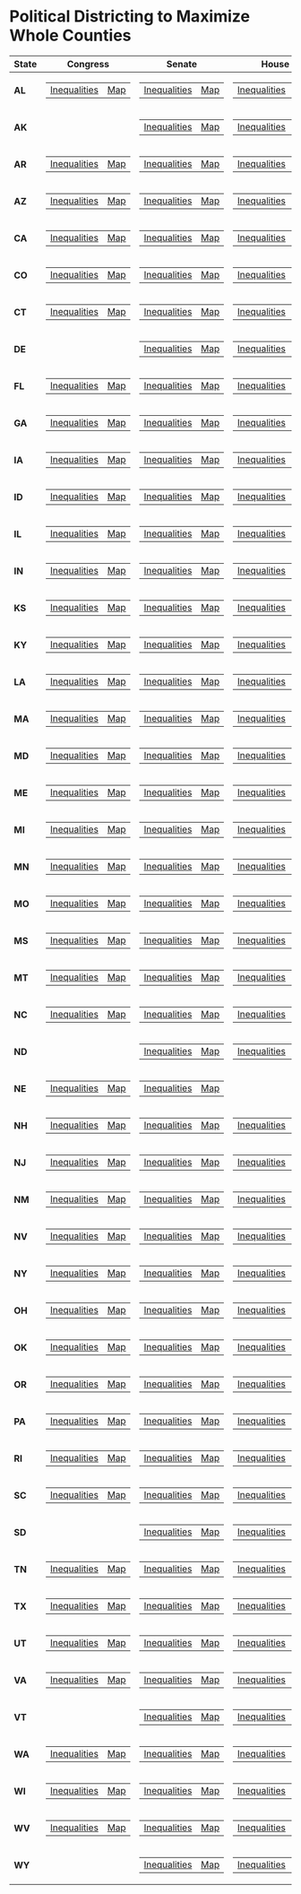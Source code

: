 # **Political Districting to Maximize Whole Counties**

| **State** | **Congress** | **Senate**|**House**|
|----------|----------|----------|----------|
| **AL** |<table><tr><td>[Inequalities](https://github.com/maralshahmizad/Political-Districting-to-Maximize-Whole-Counties/blob/main/src/png/AL_CD_inequalities.png)</td><td>[Map]()</td></tr></table> | <table><tr><td>[Inequalities](https://github.com/maralshahmizad/Political-Districting-to-Maximize-Whole-Counties/blob/main/src/png/AL_SS_inequalities.png)</td><td>[Map]()</td></tr></table>|<table><tr><td> [Inequalities](https://github.com/maralshahmizad/Political-Districting-to-Maximize-Whole-Counties/blob/main/src/png/AL_SH_inequalities.png)</td><td>[Map]()</td></tr></table>|
| **AK** || <table><tr><td>[Inequalities]()</td><td>[Map]()</td></tr></table>|<table><tr><td> [Inequalities]()</td><td>[Map]()</td></tr></table>|
| **AR**|<table><tr><td>[Inequalities]()</td><td>[Map]()</td></tr></table> | <table><tr><td>[Inequalities]()</td><td>[Map]()</td></tr></table>|<table><tr><td> [Inequalities]()</td><td>[Map]()</td></tr></table>|
| **AZ**|<table><tr><td>[Inequalities]()</td><td>[Map]()</td></tr></table> | <table><tr><td>[Inequalities]()</td><td>[Map]()</td></tr></table>|<table><tr><td> [Inequalities]()</td><td>[Map]()</td></tr></table>|
| **CA**|<table><tr><td>[Inequalities]()</td><td>[Map]()</td></tr></table> | <table><tr><td>[Inequalities]()</td><td>[Map]()</td></tr></table>|<table><tr><td> [Inequalities]()</td><td>[Map]()</td></tr></table>|
| **CO**|<table><tr><td>[Inequalities]()</td><td>[Map]()</td></tr></table> | <table><tr><td>[Inequalities]()</td><td>[Map]()</td></tr></table>|<table><tr><td> [Inequalities]()</td><td>[Map]()</td></tr></table>|
| **CT**|<table><tr><td>[Inequalities]()</td><td>[Map]()</td></tr></table> | <table><tr><td>[Inequalities]()</td><td>[Map]()</td></tr></table>|<table><tr><td> [Inequalities]()</td><td>[Map]()</td></tr></table>|
| **DE**| |<table><tr><td>[Inequalities]()</td><td>[Map]()</td></tr></table>|<table><tr><td>[Inequalities]()</td><td>[Map]()</td></tr></table>|
| **FL**|<table><tr><td>[Inequalities]()</td><td>[Map]()</td></tr></table> | <table><tr><td>[Inequalities]()</td><td>[Map]()</td></tr></table>|<table><tr><td> [Inequalities]()</td><td>[Map]()</td></tr></table>|
| **GA**|<table><tr><td>[Inequalities]()</td><td>[Map]()</td></tr></table> | <table><tr><td>[Inequalities]()</td><td>[Map]()</td></tr></table>|<table><tr><td> [Inequalities]()</td><td>[Map]()</td></tr></table>|
| **IA**|<table><tr><td>[Inequalities]()</td><td>[Map]()</td></tr></table> | <table><tr><td>[Inequalities]()</td><td>[Map]()</td></tr></table>|<table><tr><td> [Inequalities]()</td><td>[Map]()</td></tr></table>|
| **ID**|<table><tr><td>[Inequalities]()</td><td>[Map]()</td></tr></table> | <table><tr><td>[Inequalities]()</td><td>[Map]()</td></tr></table>|<table><tr><td> [Inequalities]()</td><td>[Map]()</td></tr></table>|
| **IL**|<table><tr><td>[Inequalities]()</td><td>[Map]()</td></tr></table> | <table><tr><td>[Inequalities]()</td><td>[Map]()</td></tr></table>|<table><tr><td> [Inequalities]()</td><td>[Map]()</td></tr></table>|
| **IN**|<table><tr><td>[Inequalities]()</td><td>[Map]()</td></tr></table> | <table><tr><td>[Inequalities]()</td><td>[Map]()</td></tr></table>|<table><tr><td> [Inequalities]()</td><td>[Map]()</td></tr></table>|
| **KS**|<table><tr><td>[Inequalities]()</td><td>[Map]()</td></tr></table> | <table><tr><td>[Inequalities]()</td><td>[Map]()</td></tr></table>|<table><tr><td> [Inequalities]()</td><td>[Map]()</td></tr></table>|
| **KY**|<table><tr><td>[Inequalities]()</td><td>[Map]()</td></tr></table> | <table><tr><td>[Inequalities]()</td><td>[Map]()</td></tr></table>|<table><tr><td> [Inequalities]()</td><td>[Map]()</td></tr></table>|
| **LA**|<table><tr><td>[Inequalities]()</td><td>[Map]()</td></tr></table> | <table><tr><td>[Inequalities]()</td><td>[Map]()</td></tr></table>|<table><tr><td> [Inequalities]()</td><td>[Map]()</td></tr></table>|
| **MA**|<table><tr><td>[Inequalities]()</td><td>[Map]()</td></tr></table> | <table><tr><td>[Inequalities]()</td><td>[Map]()</td></tr></table>|<table><tr><td> [Inequalities]()</td><td>[Map]()</td></tr></table>|
| **MD**|<table><tr><td>[Inequalities]()</td><td>[Map]()</td></tr></table> | <table><tr><td>[Inequalities]()</td><td>[Map]()</td></tr></table>|<table><tr><td> [Inequalities]()</td><td>[Map](a)</td></tr></table>|
| **ME**|<table><tr><td>[Inequalities]()</td><td>[Map]()</td></tr></table> | <table><tr><td>[Inequalities]()</td><td>[Map]()</td></tr></table>|<table><tr><td> [Inequalities]()</td><td>[Map]()</td></tr></table>|
| **MI**|<table><tr><td>[Inequalities]()</td><td>[Map]()</td></tr></table> | <table><tr><td>[Inequalities]()</td><td>[Map]()</td></tr></table>|<table><tr><td> [Inequalities]()</td><td>[Map]()</td></tr></table>|
| **MN**|<table><tr><td>[Inequalities]()</td><td>[Map]()</td></tr></table> | <table><tr><td>[Inequalities]()</td><td>[Map]()</td></tr></table>|<table><tr><td> [Inequalities]()</td><td>[Map]()</td></tr></table>|
| **MO**|<table><tr><td>[Inequalities]()</td><td>[Map]()</td></tr></table> | <table><tr><td>[Inequalities]()</td><td>[Map]()</td></tr></table>|<table><tr><td> [Inequalities]()</td><td>[Map]()</td></tr></table>|
| **MS**|<table><tr><td>[Inequalities]()</td><td>[Map]()</td></tr></table> | <table><tr><td>[Inequalities]()</td><td>[Map]()</td></tr></table>|<table><tr><td> [Inequalities]()</td><td>[Map]()</td></tr></table>|
| **MT**|<table><tr><td>[Inequalities]()</td><td>[Map]()</td></tr></table> | <table><tr><td>[Inequalities]()</td><td>[Map]()</td></tr></table>|<table><tr><td>[Inequalities]()</td><td>[Map]()</td></tr></table>|
| **NC**|<table><tr><td>[Inequalities]()</td><td>[Map]()</td></tr></table> | <table><tr><td>[Inequalities]()</td><td>[Map]()</td></tr></table>|<table><tr><td>[Inequalities]()</td><td>[Map]()</td></tr></table>|
| **ND**|| <table><tr><td>[Inequalities]()</td><td>[Map]()</td></tr></table>|<table><tr><td>[Inequalities]()</td><td>[Map]()</td></tr></table>|
| **NE**|<table><tr><td>[Inequalities]()</td><td>[Map]()</td></tr></table> | <table><tr><td>[Inequalities]()</td><td>[Map]()</td></tr></table>||
| **NH**|<table><tr><td>[Inequalities]()</td><td>[Map]()</td></tr></table> | <table><tr><td>[Inequalities]()</td><td>[Map]()</td></tr></table>|<table><tr><td>[Inequalities]()</td><td>[Map]()</td></tr></table>|
| **NJ**|<table><tr><td>[Inequalities]()</td><td>[Map]()</td></tr></table> | <table><tr><td>[Inequalities]()</td><td>[Map]()</td></tr></table>|<table><tr><td>[Inequalities]()</td><td>[Map]()</td></tr></table>|
| **NM**|<table><tr><td>[Inequalities]()</td><td>[Map]()</td></tr></table> | <table><tr><td>[Inequalities]()</td><td>[Map]()</td></tr></table>|<table><tr><td>[Inequalities]()</td><td>[Map]()</td></tr></table>|
| **NV**|<table><tr><td>[Inequalities]()</td><td>[Map]()</td></tr></table> | <table><tr><td>[Inequalities]()</td><td>[Map]()</td></tr></table>|<table><tr><td>[Inequalities]()</td><td>[Map]()</td></tr></table>|
| **NY**|<table><tr><td>[Inequalities]()</td><td>[Map]()</td></tr></table> | <table><tr><td>[Inequalities]()</td><td>[Map]()</td></tr></table>|<table><tr><td>[Inequalities]()</td><td>[Map]()</td></tr></table>|
| **OH**|<table><tr><td>[Inequalities]()</td><td>[Map]()</td></tr></table> | <table><tr><td>[Inequalities]()</td><td>[Map]()</td></tr></table>|<table><tr><td>[Inequalities]()</td><td>[Map]()</td></tr></table>|
| **OK**|<table><tr><td>[Inequalities]()</td><td>[Map]()</td></tr></table> | <table><tr><td>[Inequalities]()</td><td>[Map]()</td></tr></table>|<table><tr><td>[Inequalities]()</td><td>[Map]()</td></tr></table>|
| **OR**|<table><tr><td>[Inequalities]()</td><td>[Map]()</td></tr></table> | <table><tr><td>[Inequalities]()</td><td>[Map]()</td></tr></table>|<table><tr><td>[Inequalities]()</td><td>[Map]()</td></tr></table>|
| **PA**|<table><tr><td>[Inequalities]()</td><td>[Map]()</td></tr></table> | <table><tr><td>[Inequalities]()</td><td>[Map]()</td></tr></table>|<table><tr><td>[Inequalities]()</td><td>[Map]()</td></tr></table>|
| **RI**|<table><tr><td>[Inequalities]()</td><td>[Map]()</td></tr></table> | <table><tr><td>[Inequalities]()</td><td>[Map]()</td></tr></table>|<table><tr><td>[Inequalities]()</td><td>[Map]()</td></tr></table>|
| **SC**|<table><tr><td>[Inequalities]()</td><td>[Map]()</td></tr></table> | <table><tr><td>[Inequalities]()</td><td>[Map]()</td></tr></table>|<table><tr><td>[Inequalities]()</td><td>[Map]()</td></tr></table>|
| **SD**| | <table><tr><td>[Inequalities]()</td><td>[Map]()</td></tr></table>|<table><tr><td>[Inequalities]()</td><td>[Map]()</td></tr></table>|
| **TN**|<table><tr><td>[Inequalities]()</td><td>[Map]()</td></tr></table> | <table><tr><td>[Inequalities]()</td><td>[Map]()</td></tr></table>|<table><tr><td>[Inequalities]()</td><td>[Map]()</td></tr></table>|
| **TX**|<table><tr><td>[Inequalities]()</td><td>[Map]()</td></tr></table> | <table><tr><td>[Inequalities]()</td><td>[Map]()</td></tr></table>|<table><tr><td>[Inequalities]()</td><td>[Map]()</td></tr></table>|
| **UT**|<table><tr><td>[Inequalities]()</td><td>[Map]()</td></tr></table> | <table><tr><td>[Inequalities]()</td><td>[Map]()</td></tr></table>|<table><tr><td>[Inequalities]()</td><td>[Map]()</td></tr></table>|
| **VA**|<table><tr><td>[Inequalities]()</td><td>[Map]()</td></tr></table> | <table><tr><td>[Inequalities]()</td><td>[Map]()</td></tr></table>|<table><tr><td>[Inequalities]()</td><td>[Map]()</td></tr></table>|
| **VT**|| <table><tr><td>[Inequalities]()</td><td>[Map]()</td></tr></table>|<table><tr><td>[Inequalities]()</td><td>[Map]()</td></tr></table>|
| **WA**|<table><tr><td>[Inequalities]()</td><td>[Map]()</td></tr></table> | <table><tr><td>[Inequalities]()</td><td>[Map]()</td></tr></table>|<table><tr><td>[Inequalities]()</td><td>[Map]()</td></tr></table>|
| **WI**|<table><tr><td>[Inequalities]()</td><td>[Map]()</td></tr></table> | <table><tr><td>[Inequalities]()</td><td>[Map]()</td></tr></table>|<table><tr><td>[Inequalities]()</td><td>[Map]()</td></tr></table>|
| **WV**|<table><tr><td>[Inequalities]()</td><td>[Map]()</td></tr></table> | <table><tr><td>[Inequalities]()</td><td>[Map]()</td></tr></table>|<table><tr><td>[Inequalities]()</td><td>[Map]()</td></tr></table>|
| **WY**| | <table><tr><td>[Inequalities]()</td><td>[Map]()</td></tr></table>|<table><tr><td>[Inequalities]()</td><td>[Map]()</td></tr></table>|

